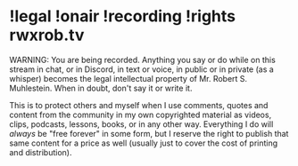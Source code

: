 # !legal !onair !recording !rights rwxrob.tv

WARNING: You are being recorded. Anything you say or do while on this stream in chat, or in Discord, in text or voice, in public or in private (as a whisper) becomes the legal intellectual property of Mr. Robert S. Muhlestein. When in doubt, don't say it or write it.

This is to protect others and myself when I use comments, quotes and content from the community in my own copyrighted material as videos, clips, podcasts, lessons, books, or in any other way. Everything I do will *always* be "free forever" in some form, but I reserve the right to publish that same content for a price as well (usually just to cover the cost of printing and distribution).
